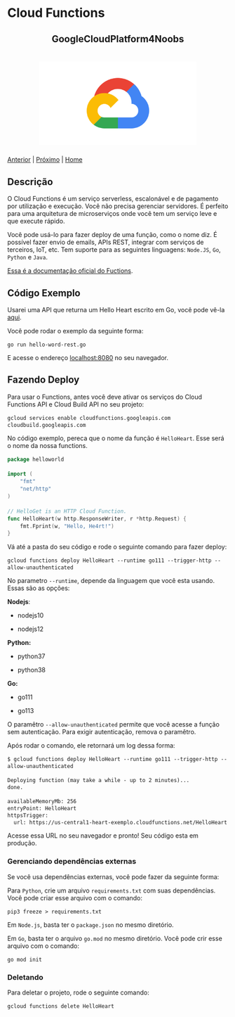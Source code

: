 # Cloud Functions

<p align="center">
  <h2 align="center">GoogleCloudPlatform4Noobs</h2>
  <h1 align="center"><img src="../.github/gcp.png" alt="Imagem da linguagem" width="360"></h1>
</p>

[Anterior](./1.3-SDK.md) | [Próximo](./1.5-IAM.md) | [Home](../README.md)

## Descrição

O Cloud Functions é um serviço serverless, escalonável e de pagamento por utilização e execução. Você não precisa gerenciar servidores. É perfeito para uma arquitetura de microserviços onde você tem um serviço leve e que execute rápido.

Você pode usá-lo para fazer deploy de uma função, como o nome diz. É possível fazer envio de emails, APIs REST, integrar com serviços de terceiros, IoT, etc. Tem suporte para as seguintes linguagens: `Node.JS`, `Go`, `Python` e `Java`.

[Essa é a documentação oficial do Fuctions](https://cloud.google.com/functions/docs).

##  Código Exemplo

Usarei uma API que returna um Hello Heart escrito em Go, você pode vê-la [aqui](../Examples/hello-word-rest.go).

Você pode rodar o exemplo da seguinte forma:

```shell
go run hello-word-rest.go
```

E acesse o endereço [localhost:8080](http://localhost:8080) no seu navegador.

## Fazendo Deploy

Para usar o Functions, antes você deve ativar os serviços do Cloud Functions API e Cloud Build API no seu projeto:

```shell
gcloud services enable cloudfunctions.googleapis.com cloudbuild.googleapis.com
```

No código exemplo, pereca que o nome da função é `HelloHeart`. Esse será o nome da nossa functions.

```go
package helloworld

import (
	"fmt"
	"net/http"
)

// HelloGet is an HTTP Cloud Function.
func HelloHeart(w http.ResponseWriter, r *http.Request) {
	fmt.Fprint(w, "Hello, He4rt!")
}
```

Vá até a pasta do seu código e rode o seguinte comando para fazer deploy:

```shell
gcloud functions deploy HelloHeart --runtime go111 --trigger-http --allow-unauthenticated
```

No parametro `--runtime`, depende da linguagem que você esta usando. Essas são as opções:

**Nodejs**:

- nodejs10

- nodejs12

**Python:**

- python37

- python38

**Go:**

- go111

- go113

O paramêtro `--allow-unauthenticated` permite que você acesse a função sem autenticação. Para exigir autenticação, remova o paramêtro.

Após rodar o comando, ele retornará um log dessa forma:

```shell
$ gcloud functions deploy HelloHeart --runtime go111 --trigger-http --allow-unauthenticated

Deploying function (may take a while - up to 2 minutes)...
done.

availableMemoryMb: 256
entryPoint: HelloHeart
httpsTrigger:
  url: https://us-central1-heart-exemplo.cloudfunctions.net/HelloHeart
```

Acesse essa URL no seu navegador e pronto! Seu código esta em produção.

### Gerenciando dependências externas

Se você usa dependências externas, você pode fazer da seguinte forma:

Para `Python`, crie um arquivo `requirements.txt` com suas dependências. Você pode criar esse arquivo com o comando:

```shell
pip3 freeze > requirements.txt
```

Em `Node.js`, basta ter o `package.json` no mesmo diretório.

Em `Go`, basta ter o arquivo `go.mod` no mesmo diretório. Você pode crir esse arquivo com o comando:

```shell
go mod init
```

### Deletando

Para deletar o projeto, rode o seguinte comando:

```shell
gcloud functions delete HelloHeart
```
